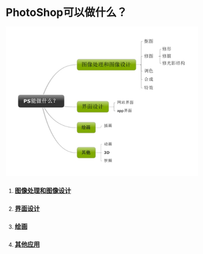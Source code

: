 # PhotoShop可以做什么？

![](/assets/PS能做什么.jpeg)

1. ### [图像处理和图像设计](/ps-can-do1.md)

2. ### [界面设计](/PS-can-do2.md)

3. ### [绘画](/PS-can-do2.md)

4. ### [其他应用](/PS-can-do2.md)


